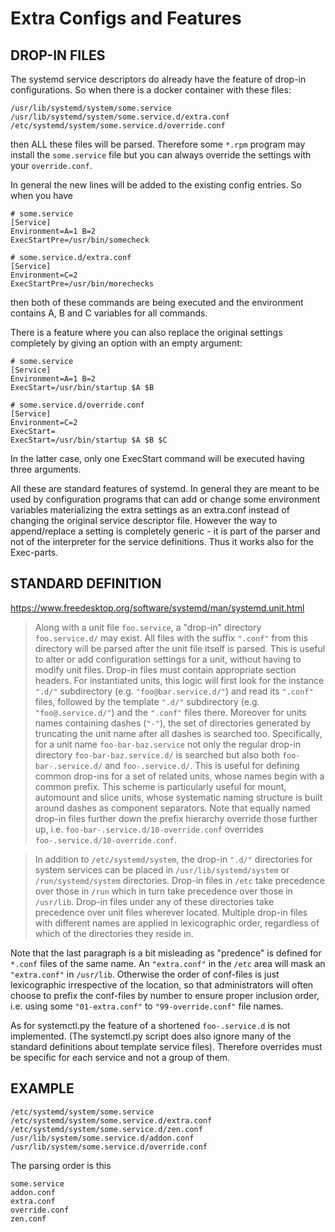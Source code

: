 # Extra Configs and Features

## DROP-IN FILES

The systemd service descriptors do already have the feature
of drop-in configurations. So when there is a docker container
with these files:

    /usr/lib/systemd/system/some.service
    /usr/lib/systemd/system/some.service.d/extra.conf
    /etc/systemd/system/some.service.d/override.conf

then ALL these files will be parsed. Therefore some `*.rpm`
program may install the `some.service` file but you can always
override the settings with your `override.conf`.

In general the new lines will be added to the existing config
entries. So when you have

    # some.service
    [Service]
    Environment=A=1 B=2
    ExecStartPre=/usr/bin/somecheck
    
    # some.service.d/extra.conf
    [Service]
    Environment=C=2
    ExecStartPre=/usr/bin/morechecks

then both of these commands are being executed and the environment
contains A, B and C variables for all commands.

There is a feature where you can also replace the original settings
completely by giving an option with an empty argument:

    # some.service
    [Service]
    Environment=A=1 B=2
    ExecStart=/usr/bin/startup $A $B
    
    # some.service.d/override.conf
    [Service]
    Environment=C=2
    ExecStart=
    ExecStart=/usr/bin/startup $A $B $C

In the latter case, only one ExecStart command will be executed
having three arguments.

All these are standard features of systemd. In general they are
meant to be used by configuration programs that can add or change
some environment variables materializing the extra settings as
an extra.conf instead of changing the original service descriptor
file. However the way to append/replace a setting is completely 
generic - it is part of the parser and not of the interpreter for 
the service definitions. Thus it works also for the Exec-parts.

## STANDARD DEFINITION

https://www.freedesktop.org/software/systemd/man/systemd.unit.html

> Along with a unit file `foo.service`, a "drop-in" directory 
> `foo.service.d/` may exist. All files with the suffix `".conf"` 
> from this directory will be parsed after the unit file itself 
> is parsed. This is useful to alter or add configuration settings 
> for a unit, without having to modify unit files. Drop-in files 
> must contain appropriate section headers. For instantiated units, 
> this logic will first look for the instance `".d/"` subdirectory 
> (e.g. `"foo@bar.service.d/"`) and read its `".conf"` files, 
> followed by the template `".d/"` subdirectory (e.g. 
> `"foo@.service.d/"`) and the `".conf"` files there. Moreover for 
> units names containing dashes (`"-"`), the set of directories 
> generated by truncating the unit name after all dashes is searched 
> too. Specifically, for a unit name `foo-bar-baz.service` not only 
> the regular drop-in directory `foo-bar-baz.service.d/` is searched 
> but also both `foo-bar-.service.d/` and `foo-.service.d/`. This is 
> useful for defining common drop-ins for a set of related units, 
> whose names begin with a common prefix. This scheme is particularly 
> useful for mount, automount and slice units, whose systematic 
> naming structure is built around dashes as component separators. 
> Note that equally named drop-in files further down the prefix 
> hierarchy override those further up, i.e. 
> `foo-bar-.service.d/10-override.conf` overrides 
> `foo-.service.d/10-override.conf`.

> In addition to `/etc/systemd/system`, the drop-in `".d/"` directories 
> for system services can be placed in `/usr/lib/systemd/system` or 
> `/run/systemd/system` directories. Drop-in files in `/etc` take 
> precedence over those in `/run` which in turn take precedence over 
> those in `/usr/lib`. Drop-in files under any of these directories 
> take precedence over unit files wherever located. Multiple drop-in 
> files with different names are applied in lexicographic order, 
> regardless of which of the directories they reside in.

Note that the last paragraph is a bit misleading as "predence" is
defined for `*.conf` files of the same name. An `"extra.conf"` in
the `/etc` area will mask an `"extra.conf"` in `/usr/lib`. Otherwise
the order of conf-files is just lexicographic irrespective of the
location, so that administrators will often choose to prefix the
conf-files by number to ensure proper inclusion order, i.e. using
some `"01-extra.conf"` to `"99-override.conf"` file names.

As for systemctl.py the feature of a shortened `foo-.service.d` is
not implemented. (The systemctl.py script does also ignore many of 
the standard definitions about template service files). Therefore
overrides must be specific for each service and not a group of them.

## EXAMPLE

    /etc/systemd/system/some.service
    /etc/systemd/system/some.service.d/extra.conf
    /etc/systemd/system/some.service.d/zen.conf
    /usr/lib/system/some.service.d/addon.conf
    /usr/lib/system/some.service.d/override.conf

The parsing order is this

    some.service
    addon.conf
    extra.conf
    override.conf
    zen.conf
